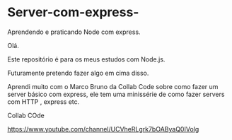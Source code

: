 # Server-com-express-
Aprendendo e praticando Node com express.


Olá.

Este repositório é para os meus estudos com Node.js.

Futuramente pretendo fazer algo em cima disso.

Aprendi muito com o Marco Bruno da Collab Code sobre como fazer um server básico com express, ele tem uma minissérie de como
fazer servers com HTTP , express etc.


Collab COde

https://www.youtube.com/channel/UCVheRLgrk7bOAByaQ0IVolg

